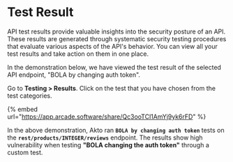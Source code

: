 # Test Result

API test results provide valuable insights into the security posture of an API. These results are generated through systematic security testing procedures that evaluate various aspects of the API's behavior. You can view all your test results and take action on them in one place.

In the demonstration below, we have viewed the test result of the selected API endpoint, "BOLA by changing auth token".&#x20;

Go to **Testing > Results**. Click on the test that you have chosen from the test categories.

{% embed url="https://app.arcade.software/share/Qc3ooTCl1AmYj9yk6rFD" %}

In the above demonstration, Akto ran **`BOLA by changing auth token`** tests on the **`rest/products/INTEGER/reviews`** endpoint. The results show high vulnerability when testing **"BOLA changing the auth token"** through a custom test.
